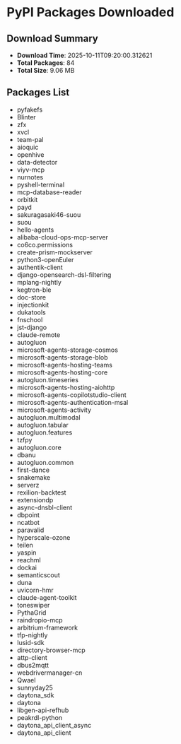 # PyPI Packages Downloaded

## Download Summary
- **Download Time**: 2025-10-11T09:20:00.312621
- **Total Packages**: 84
- **Total Size**: 9.06 MB

## Packages List
- pyfakefs
- Blinter
- zfx
- xvcl
- team-pal
- aioquic
- openhive
- data-detector
- viyv-mcp
- nurnotes
- pyshell-terminal
- mcp-database-reader
- orbitkit
- payd
- sakuragasaki46-suou
- suou
- hello-agents
- alibaba-cloud-ops-mcp-server
- co6co.permissions
- create-prism-mockserver
- python3-openEuler
- authentik-client
- django-opensearch-dsl-filtering
- mplang-nightly
- kegtron-ble
- doc-store
- injectionkit
- dukatools
- fnschool
- jst-django
- claude-remote
- autogluon
- microsoft-agents-storage-cosmos
- microsoft-agents-storage-blob
- microsoft-agents-hosting-teams
- microsoft-agents-hosting-core
- autogluon.timeseries
- microsoft-agents-hosting-aiohttp
- microsoft-agents-copilotstudio-client
- microsoft-agents-authentication-msal
- microsoft-agents-activity
- autogluon.multimodal
- autogluon.tabular
- autogluon.features
- tzfpy
- autogluon.core
- dbanu
- autogluon.common
- first-dance
- snakemake
- serverz
- rexilion-backtest
- extensiondp
- async-dnsbl-client
- dbpoint
- ncatbot
- paravalid
- hyperscale-ozone
- teilen
- yaspin
- reachml
- dockai
- semanticscout
- duna
- uvicorn-hmr
- claude-agent-toolkit
- toneswiper
- PythaGrid
- raindropio-mcp
- arbitrium-framework
- tfp-nightly
- lusid-sdk
- directory-browser-mcp
- attp-client
- dbus2mqtt
- webdrivermanager-cn
- Qwael
- sunnyday25
- daytona_sdk
- daytona
- libgen-api-refhub
- peakrdl-python
- daytona_api_client_async
- daytona_api_client
